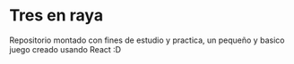 # Tres en raya

Repositorio montado con fines de estudio y practica, un pequeño y basico juego creado usando React :D
